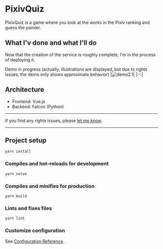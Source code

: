# PixivQuiz
PixivQuiz is a game where you look at the works in the Pixiv ranking and guess the painter.

## What I'v done and what I'll do
Now that the creation of the service is roughly complete, I'm in the process of deploying it.

Demo in progress (actually, illustrations are displayed, but due to rights issues, the demo only shows approximate behavior)
|![demo2.1](https://user-images.githubusercontent.com/38023004/123744440-bfb19d00-d8e9-11eb-827e-fba359d2fd02.gif)|
|:-:|

## Architecture
- Frontend: Vue.js
- Backend: Falcon (Python)


---

If you find any rights issues, please [let me know](https://twitter.com/rita_rita_ritan).


---




## Project setup
```
yarn install
```

### Compiles and hot-reloads for development
```
yarn serve
```

### Compiles and minifies for production
```
yarn build
```

### Lints and fixes files
```
yarn lint
```

### Customize configuration
See [Configuration Reference](https://cli.vuejs.org/config/).
